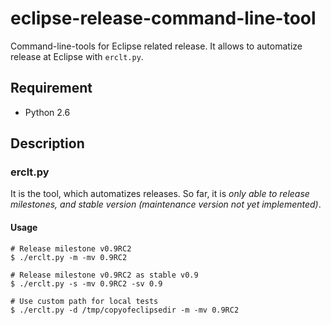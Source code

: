 # eclipse-release-command-line-tool

Command-line-tools for Eclipse related release. It allows to automatize release at Eclipse with `erclt.py`.

## Requirement

* Python 2.6

## Description

### erclt.py

It is the tool, which automatizes releases. So far, it is _only able to release milestones, and stable version (maintenance version not yet implemented)_.

#### Usage

```shell
# Release milestone v0.9RC2
$ ./erclt.py -m -mv 0.9RC2

# Release milestone v0.9RC2 as stable v0.9 
$ ./erclt.py -s -mv 0.9RC2 -sv 0.9

# Use custom path for local tests
$ ./erclt.py -d /tmp/copyofeclipsedir -m -mv 0.9RC2
```